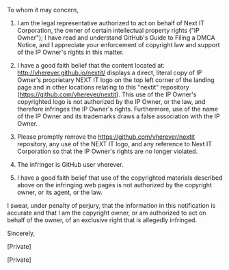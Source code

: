 To whom it may concern,

1. I am the legal representative authorized to act on behalf of Next IT Corporation, the owner of certain intellectual property rights ("IP Owner"); I have read and understand GitHub's Guide to Filing a DMCA Notice, and I appreciate your enforcement of copyright law and support of the IP Owner's rights in this matter.

2. I have a good faith belief that the content located at: http://vherever.github.io/nextit/ displays a direct, literal copy of IP Owner's proprietary NEXT IT logo on the top left corner of the landing page and in other locations relating to this "nextit" repository (https://github.com/vherever/nextit). This use of the IP Owner's copyrighted logo is not authorized by the IP Owner, or the law, and therefore infringes the IP Owner's rights. Furthermore, use of the name of the IP Owner and its trademarks draws a false association with the IP Owner.

3. Please promptly remove the https://github.com/vherever/nextit repository, any use of the NEXT IT logo, and any reference to Next IT Corporation so that the IP Owner's rights are no longer violated.

4. The infringer is GitHub user vherever.

5. I have a good faith belief that use of the copyrighted materials described above on the infringing web pages is not authorized by the copyright owner, or its agent, or the law.

I swear, under penalty of perjury, that the information in this notification is accurate and that I am the copyright owner, or am authorized to act on behalf of the owner, of an exclusive right that is allegedly infringed.

Sincerely,

[Private]


[Private]
